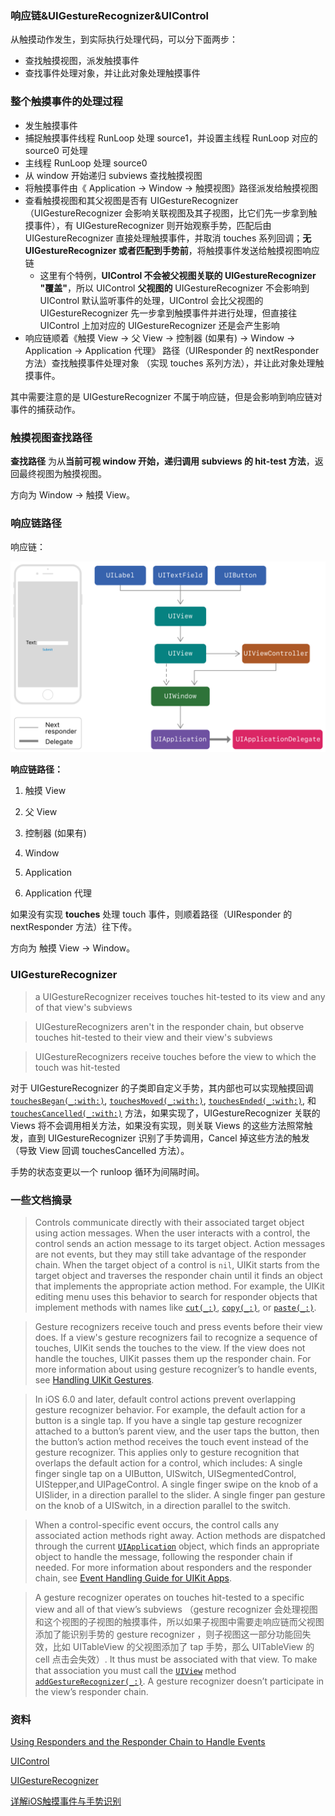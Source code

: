 ### 响应链&UIGestureRecognizer&UIControl

从触摸动作发生，到实际执行处理代码，可以分下面两步：

- 查找触摸视图，派发触摸事件
- 查找事件处理对象，并让此对象处理触摸事件

### 整个触摸事件的处理过程

- 发生触摸事件
- 捕捉触摸事件线程 RunLoop 处理 source1，并设置主线程 RunLoop 对应的 source0 可处理
- 主线程 RunLoop 处理 source0
- 从 window 开始递归 subviews 查找触摸视图
- 将触摸事件由《 Application -> Window -> 触摸视图》路径派发给触摸视图
- 查看触摸视图和其父视图是否有 UIGestureRecognizer（UIGestureRecognizer 会影响关联视图及其子视图，比它们先一步拿到触摸事件），有 UIGestureRecognizer 则开始观察手势，匹配后由 UIGestureRecognizer 直接处理触摸事件，并取消 touches 系列回调；**无 UIGestureRecognizer 或者匹配到手势前**，将触摸事件发送给触摸视图响应链
  - 这里有个特例，**UIControl 不会被父视图关联的 UIGestureRecognizer "覆盖"**，所以 UIControl **父视图的** UIGestureRecognizer 不会影响到 UIControl 默认监听事件的处理，UIControl 会比父视图的 UIGestureRecognizer 先一步拿到触摸事件并进行处理，但直接往 UIControl 上加对应的 UIGestureRecognizer 还是会产生影响
- 响应链顺着《触摸 View -> 父 View  -> 控制器 (如果有) -> Window -> Application -> Application 代理》 路径（UIResponder 的 nextResponder 方法）查找触摸事件处理对象 （实现 touches 系列方法），并让此对象处理触摸事件。



其中需要注意的是 UIGestureRecognizer 不属于响应链，但是会影响到响应链对事件的捕获动作。

### 触摸视图查找路径

**查找路径** 为从**当前可视 window 开始，递归调用 subviews 的 hit-test 方法**，返回最终视图为触摸视图。

方向为 Window -> 触摸 View。

### 响应链路径

响应链：

![Snip20190328_5](https://github.com/tripleCC/tripleCC.github.io/raw/hexo/source/images/f17df5bc-d80b-4e17-81cf-4277b1e0f6e4.png)

**响应链路径：**

1. 触摸 View 

2.  父 View 

3.  控制器 (如果有)

4. Window 

5.  Application 	

6. Application 代理

如果没有实现 **touches** 处理 touch 事件，则顺着路径（UIResponder 的 nextResponder 方法）往下传。

方向为 触摸 View -> Window。



### UIGestureRecognizer

> a UIGestureRecognizer receives touches hit-tested to its view and any of that view's subviews

> UIGestureRecognizers aren't in the responder chain, but observe touches hit-tested to their view and their view's subviews

> UIGestureRecognizers receive touches before the view to which the touch was hit-tested

对于 UIGestureRecognizer 的子类即自定义手势，其内部也可以实现触摸回调  [`touchesBegan(_:with:)`](https://developer.apple.com/documentation/uikit/uiresponder/1621142-touchesbegan), [`touchesMoved(_:with:)`](https://developer.apple.com/documentation/uikit/uiresponder/1621107-touchesmoved), [`touchesEnded(_:with:)`](https://developer.apple.com/documentation/uikit/uiresponder/1621084-touchesended), 和 [`touchesCancelled(_:with:)`](https://developer.apple.com/documentation/uikit/uiresponder/1621116-touchescancelled) 方法，如果实现了，UIGestureRecognizer 关联的 Views 将不会调用相关方法，如果没有实现，则关联 Views 的这些方法照常触发，直到 UIGestureRecognizer 识别了手势调用，Cancel 掉这些方法的触发 （导致 View 回调 touchesCancelled 方法）。



手势的状态变更以一个 runloop 循环为间隔时间。

### 一些文档摘录

>Controls communicate directly with their associated target object using action messages. When the user interacts with a control, the control sends an action message to its target object. Action messages are not events, but they may still take advantage of the responder chain. When the target object of a control is `nil`, UIKit starts from the target object and traverses the responder chain until it finds an object that implements the appropriate action method. For example, the UIKit editing menu uses this behavior to search for responder objects that implement methods with names like [`cut(_:)`](https://developer.apple.com/documentation/uikit/uiresponderstandardeditactions/2354193-cut), [`copy(_:)`](https://developer.apple.com/documentation/uikit/uiresponderstandardeditactions/2354191-copy), or [`paste(_:)`](https://developer.apple.com/documentation/uikit/uiresponderstandardeditactions/2354189-paste).

> Gesture recognizers receive touch and press events before their view does. If a view's gesture recognizers fail to recognize a sequence of touches, UIKit sends the touches to the view. If the view does not handle the touches, UIKit passes them up the responder chain. For more information about using gesture recognizer’s to handle events, see [Handling UIKit Gestures](https://developer.apple.com/documentation/uikit/touches_presses_and_gestures/handling_uikit_gestures).

>In iOS 6.0 and later, default control actions prevent overlapping gesture recognizer behavior. For example, the default action for a button is a single tap. If you have a single tap gesture recognizer attached to a button’s parent view, and the user taps the button, then the button’s action method receives the touch event instead of the gesture recognizer. This applies only to gesture recognition that overlaps the default action for a control, which includes:
>A single finger single tap on a UIButton, UISwitch,  UISegmentedControl, UIStepper,and UIPageControl.
>A single finger swipe on the knob of a UISlider, in a direction parallel to the slider.
>A single finger pan gesture on the knob of a UISwitch, in a direction parallel to the switch.

> When a control-specific event occurs, the control calls any associated action methods right away. Action methods are dispatched through the current [`UIApplication`](https://developer.apple.com/documentation/uikit/uiapplication) object, which finds an appropriate object to handle the message, following the responder chain if needed. For more information about responders and the responder chain, see [Event Handling Guide for UIKit Apps](https://developer.apple.com/library/archive/documentation/EventHandling/Conceptual/EventHandlingiPhoneOS/index.html#//apple_ref/doc/uid/TP40009541).

> A gesture recognizer operates on touches hit-tested to a specific view and all of that view’s subviews （gesture recognizer 会处理视图和这个视图的子视图的触摸事件，所以如果子视图中需要走响应链而父视图添加了能识别手势的 gesture recognizer ，则子视图这一部分功能回失效，比如 UITableView 的父视图添加了 tap 手势，那么  UITableView 的 cell 点击会失效）. It thus must be associated with that view. To make that association you must call the [`UIView`](https://developer.apple.com/documentation/uikit/uiview) method [`addGestureRecognizer(_:)`](https://developer.apple.com/documentation/uikit/uiview/1622496-addgesturerecognizer). A gesture recognizer doesn’t participate in the view’s responder chain.

### 资料

[Using Responders and the Responder Chain to Handle Events](<https://developer.apple.com/documentation/uikit/touches_presses_and_gestures/using_responders_and_the_responder_chain_to_handle_events>)

[UIControl](<https://developer.apple.com/documentation/uikit/uicontrol>)

[UIGestureRecognizer](<https://developer.apple.com/documentation/uikit/uigesturerecognizer>)

[详解iOS触摸事件与手势识别](<https://foolish-boy.github.io/2016/%E8%AF%A6%E8%A7%A3iOS%E8%A7%A6%E6%91%B8%E4%BA%8B%E4%BB%B6%E4%B8%8E%E6%89%8B%E5%8A%BF%E8%AF%86%E5%88%AB/>)